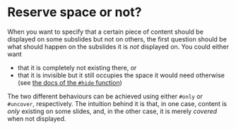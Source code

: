 # Reserve space or not?
When you want to specify that a certain piece of content should be displayed on
some subslides but not on others, the first question should be what should happen
on the subslides it is _not_ displayed on.
You could either want
- that it is completely not existing there, or
- that it is invisible but it still occupies the space it would need otherwise
  (see [the docs of the `#hide` function](https://typst.app/docs/reference/layout/hide/))

The two different behaviours can be achieved using either `#only` or `#uncover`,
respectively.
The intuition behind it is that, in one case, content is _only_ existing on some
slides, and, in the other case, it is merely _covered_ when not displayed.


